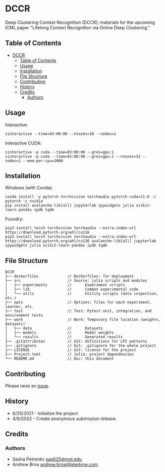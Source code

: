 # DCCR

Deep Clustering Context Recognition (DCCR); materials for the upcoming ICML paper "Lifelong Context Recognition via Online Deep Clustering."

[issues-url]: https://github.com/AP6YC/DCCR/issues

## Table of Contents

- [DCCR](#dccr)
  - [Table of Contents](#table-of-contents)
  - [Usage](#usage)
  - [Installation](#installation)
  - [File Structure](#file-structure)
  - [Contributing](#contributing)
  - [History](#history)
  - [Credits](#credits)
    - [Authors](#authors)

## Usage

Interactive:

```shell
sinteractive --time=03:00:00 --ntasks=16 --nodes=1
```

Interactive CUDA:

```shell
sinteractive -p cuda --time=03:00:00 --gres=gpu:1
sinteractive -p cuda --time=03:00:00 --gres=gpu:1 --ntasks=32 --nodes=1 --mem-per-cpu=2000
```

## Installation

Windows (with Conda):

```shell
conda install -y pytorch torchvision torchaudio pytorch-cuda=11.6 -c pytorch -c nvidia
pip install avalanche-lib[all] jupyterlab ipywidgets julia scikit-learn pandas ipdb tqdm
```

Foundry:

```shell
pip3 install torch torchvision torchaudio --extra-index-url https://download.pytorch.org/whl/cu116
pip3 install torch torchvision torchaudio --extra-index-url https://download.pytorch.org/whl/cu116 avalanche-lib[all] jupyterlab ipywidgets julia scikit-learn pandas ipdb tqdm
```

## File Structure

```
DCCR
├── dockerfiles             // Dockerfiles: for deployment
├── src                     // Source: julia scripts and modules
│   ├── experiments         //      Experiment scripts
│   ├── lib                 //      Common experimental code
│   └── utils               //      Utility scripts (data inspection, etc.)
├── opts                    // Options: files for each experiment, learner, etc.
├── test                    // Test: Pytest unit, integration, and environment tests
├── work                    // Work: Temporary file location (weights, datasets)
│   ├── data                //      Datasets
│   ├── models              //      Model weights
│   └── results             //      Generated results
├── .gitattributes          // Git: definitions for LFS patterns
├── .gitignore              // Git: .gitignore for the whole project
├── LICENSE                 // Git: license for the project
├── Project.toml            // Julia: project dependencies
└── README.md               // Doc: this document
```

## Contributing

Please raise an [issue][issues-url].

## History

- 6/25/2021 - Initialize the project.
- 4/6/2022 - Create anonymous submission release.

## Credits

### Authors

- Sasha Petrenko <sap625@mst.edu>
- Andrew Brna <andrew.brna@teledyne.com>
